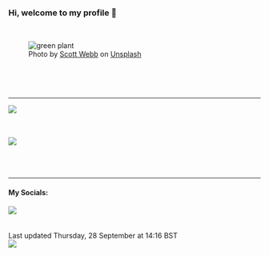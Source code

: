 <h3>Hi, welcome to my profile 👋</h3>

<br />
<figure>
  <img
    src="https://images.unsplash.com/photo-1483794344563-d27a8d18014e?crop=entropy&cs=tinysrgb&fit=max&fm=jpg&ixid=M3wyNzQ3MDB8MHwxfHJhbmRvbXx8fHx8fHx8fDE2OTU5MDM4MDJ8&ixlib=rb-4.0.3&q=80&w=1080&auto=format"
    alt="green plant" 
  />
  <figcaption>Photo by <a
    href="https://unsplash.com/@scottwebb?utm_source=Profile%20readme&utm_medium=referral">Scott Webb</a> on <a
    href="https://unsplash.com/?utm_source=Profile%20readme&utm_medium=referral">Unsplash</a></figcaption>
</figure>




  <br /><br /><br />

<hr />
<img
  src="https://github-readme-stats.vercel.app/api?username=shanelucy&show_icons=true&theme=calm"
/>
<br /><br /><br />

<img 
  src="https://github-readme-stats.vercel.app/api/top-langs/?username=shanelucy&theme=calm"
/>
<br /><br /><br /><br />
<hr />
<h4>My Socials:</h4>
<a href="https://uk.linkedin.com/in/shane-lucy-4735b616a">
  <img
    src="https://img.shields.io/badge/linkedin%20-%230077B5.svg?&style=for-the-badge&logo=linkedin&logoColor=white"
  />
</a>
<br /><br /><br />
Last updated Thursday, 28 September at 14:16 BST
<br />
<img
  src="https://github.com/ShaneLucy/ShaneLucy/workflows/README%20build/badge.svg"
/>
